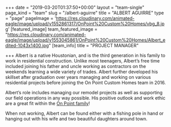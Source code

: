 +++
date = "2019-03-20T01:37:50+00:00"
layout = "team-single"
page_kind = "team"
slug = "/albert-aguirre"
title = "ALBERT AGUIRRE"
type = "page"
pageImage = 'https://res.cloudinary.com/animated-eagle/image/upload/v1552861317/OnPoint%20Custom%20Homes/vbg_8.jpg'
[featured_image]
team_featured_image = "https://res.cloudinary.com/animated-eagle/image/upload/v1553045861/OnPoint%20Custom%20Homes/Albert_edited-1043x1400.jpg"
[team_info]
title = "PROJECT MANAGER"

+++
Albert is a native Houstonian, and is the third generation in his family to work in residential construction. Unlike most teenagers, Albert’s free time included joining his father and uncle working as contractors on the weekends learning a wide variety of trades. Albert further developed his skillset after graduation over years managing and working on various residential projects before joining the On Point Custom Homes team in 2016.

Albert’s role includes managing our remodel projects as well as supporting our field operations in any way possible. His positive outlook and work ethic are a great fit within the [On Point family](https://onpointcustomhomes.com/about-us/)!

When not working, Albert can be found either with a fishing pole in hand or hanging out with his wife and two beautiful daughters around town.